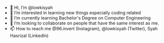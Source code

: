 - 👋 Hi, I’m @lowkisyah
- 👀 I’m interested in learning new things especially coding related
- 🌱 I’m currently learning Bachelor's Degree on Computer Engineering 
- 💞️ I’m looking to collaborate on people that have the same interest as me.
- 📫 How to reach me @96.invert (Instagram), @lowkisyah (Twitter), Syah Hasrizal (LinkedIn)

<!---
lowkisyah/lowkisyah is a ✨ special ✨ repository because its `README.md` (this file) appears on your GitHub profile.
You can click the Preview link to take a look at your changes.
--->
